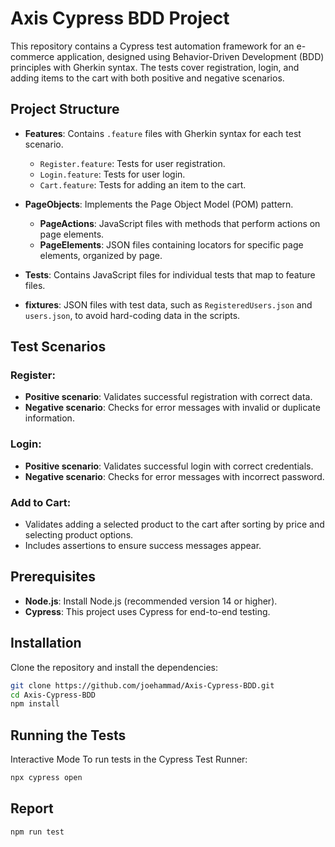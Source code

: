 # Axis Cypress BDD Project

This repository contains a Cypress test automation framework for an e-commerce application, designed using Behavior-Driven Development (BDD) principles with Gherkin syntax. The tests cover registration, login, and adding items to the cart with both positive and negative scenarios.

## Project Structure

- **Features**: Contains `.feature` files with Gherkin syntax for each test scenario.
  - `Register.feature`: Tests for user registration.
  - `Login.feature`: Tests for user login.
  - `Cart.feature`: Tests for adding an item to the cart.

- **PageObjects**: Implements the Page Object Model (POM) pattern.
  - **PageActions**: JavaScript files with methods that perform actions on page elements.
  - **PageElements**: JSON files containing locators for specific page elements, organized by page.

- **Tests**: Contains JavaScript files for individual tests that map to feature files.

- **fixtures**: JSON files with test data, such as `RegisteredUsers.json` and `users.json`, to avoid hard-coding data in the scripts.

## Test Scenarios

### Register:
- **Positive scenario**: Validates successful registration with correct data.
- **Negative scenario**: Checks for error messages with invalid or duplicate information.

### Login:
- **Positive scenario**: Validates successful login with correct credentials.
- **Negative scenario**: Checks for error messages with incorrect password.

### Add to Cart:
- Validates adding a selected product to the cart after sorting by price and selecting product options.
- Includes assertions to ensure success messages appear.

## Prerequisites

- **Node.js**: Install Node.js (recommended version 14 or higher).
- **Cypress**: This project uses Cypress for end-to-end testing.

## Installation

Clone the repository and install the dependencies:

```bash
git clone https://github.com/joehammad/Axis-Cypress-BDD.git
cd Axis-Cypress-BDD
npm install 
```
## Running the Tests
Interactive Mode
To run tests in the Cypress Test Runner:

```bash
npx cypress open
```
## Report 

```bash
npm run test
```